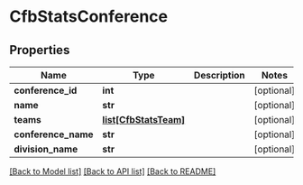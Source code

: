 # CfbStatsConference

## Properties
Name | Type | Description | Notes
------------ | ------------- | ------------- | -------------
**conference_id** | **int** |  | [optional] 
**name** | **str** |  | [optional] 
**teams** | [**list[CfbStatsTeam]**](CfbStatsTeam.md) |  | [optional] 
**conference_name** | **str** |  | [optional] 
**division_name** | **str** |  | [optional] 

[[Back to Model list]](../README.md#documentation-for-models) [[Back to API list]](../README.md#documentation-for-api-endpoints) [[Back to README]](../README.md)

